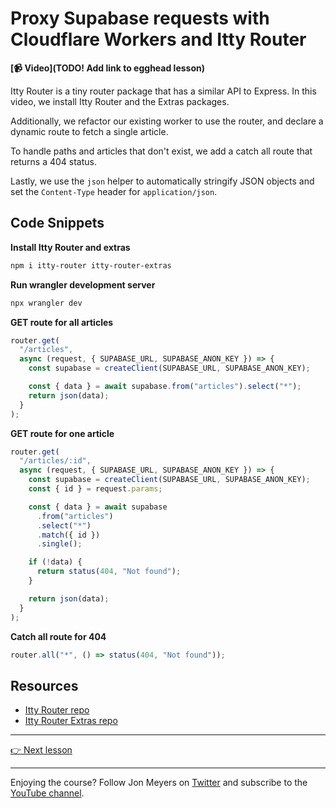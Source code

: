 # Proxy Supabase requests with Cloudflare Workers and Itty Router

**[📹 Video](TODO! Add link to egghead lesson)**

Itty Router is a tiny router package that has a similar API to Express. In this video, we install Itty Router and the Extras packages.

Additionally, we refactor our existing worker to use the router, and declare a dynamic route to fetch a single article.

To handle paths and articles that don't exist, we add a catch all route that returns a 404 status.

Lastly, we use the `json` helper to automatically stringify JSON objects and set the `Content-Type` header for `application/json`.

## Code Snippets

**Install Itty Router and extras**

```bash
npm i itty-router itty-router-extras
```

**Run wrangler development server**

```bash
npx wrangler dev
```

**GET route for all articles**

```javascript
router.get(
  "/articles",
  async (request, { SUPABASE_URL, SUPABASE_ANON_KEY }) => {
    const supabase = createClient(SUPABASE_URL, SUPABASE_ANON_KEY);

    const { data } = await supabase.from("articles").select("*");
    return json(data);
  }
);
```

**GET route for one article**

```javascript
router.get(
  "/articles/:id",
  async (request, { SUPABASE_URL, SUPABASE_ANON_KEY }) => {
    const supabase = createClient(SUPABASE_URL, SUPABASE_ANON_KEY);
    const { id } = request.params;

    const { data } = await supabase
      .from("articles")
      .select("*")
      .match({ id })
      .single();

    if (!data) {
      return status(404, "Not found");
    }

    return json(data);
  }
);
```

**Catch all route for 404**

```javascript
router.all("*", () => status(404, "Not found"));
```

## Resources

- [Itty Router repo](https://github.com/kwhitley/itty-router)
- [Itty Router Extras repo](https://github.com/kwhitley/itty-router-extras)

---

[👉 Next lesson](/05-bind-kv-store-to-cloudflare-worker)

---

Enjoying the course? Follow Jon Meyers on [Twitter](https://twitter.com/jonmeyers_io) and subscribe to the [YouTube channel](https://www.youtube.com/c/jonmeyers).
